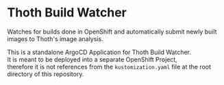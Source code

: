 # Thoth Build Watcher

Watches for builds done in OpenShift and automatically submit newly built images to Thoth's image analysis.

This is a standalone ArgoCD Application for Thoth Build Watcher.<br>
It is meant to be deployed into a separate OpenShift Project,<br>
therefore it is not references from the `kustomization.yaml` file at the root directory of this repository.
